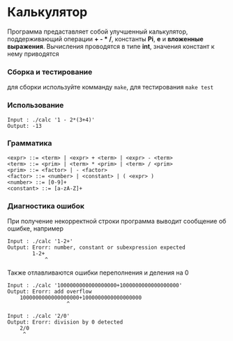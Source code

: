 # Калькулятор
Программа предаставляет собой улучшенный калькулятор,
поддерживающий операции **+ - * /**, константы **Pi**, **e** и **вложенные выражения**.
Вычисления проводятся в типе **int**, значения констант к нему приводятся
### Сборка и тестирование
для сборки используйте комманду ```make```, для тестирования ```make test```
### Использование
```
Input : ./calc '1 - 2*(3+4)'
Output: -13
```
### Грамматика
```
<expr> ::= <term> | <expr> + <term> | <expr> - <term>
<term> ::= <prim> | <term> * <prim> | <term> / <prim>
<prim> ::= <factor> | - <factor>
<factor> ::= <number> | <constant> | ( <expr> )
<number> ::= [0-9]+
<constant> ::= [a-zA-Z]+
```
### Диагностика ошибок
При получение некорректной строки программа выводит сообщение об ошибке, например
```
Input : ./calc '1-2+'
Output: Erorr: number, constant or subexpression expected
        1-2+
            ^
```
Также отлавливаются ошибки переполнения и деления на 0
```
Input : ./calc '1000000000000000000+1000000000000000000'
Output: Erorr: add overflow
	1000000000000000000+1000000000000000000
		           ^
```
```
Input : ./calc '2/0'
Output: Erorr: division by 0 detected
	2/0
	 ^

```

